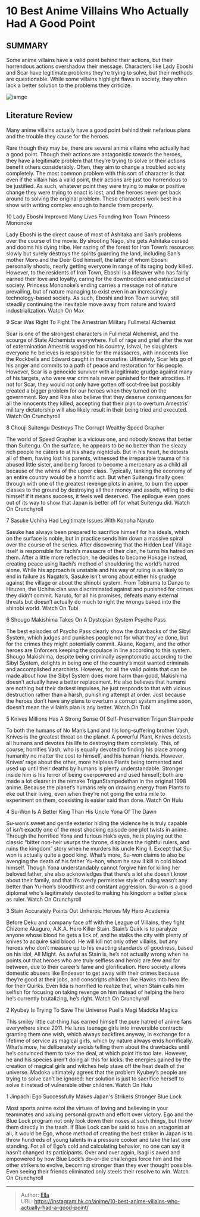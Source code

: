 # 10 Best Anime Villains Who Actually Had A Good Point


## SUMMARY 


 Some anime villains have a valid point behind their actions, but their horrendous actions overshadow their message. 
 Characters like Lady Eboshi and Scar have legitimate problems they&#39;re trying to solve, but their methods are questionable. 
 While some villains highlight flaws in society, they often lack a better solution to the problems they criticize. 

![iamge](https://static1.srcdn.com/wordpress/wp-content/uploads/2023/12/mixcollage-25-dec-2023-02-00-am-4031.jpg)

## Literature Review

Many anime villains actually have a good point behind their nefarious plans and the trouble they cause for the heroes.




Rare though they may be, there are several anime villains who actually had a good point. Though their actions are antagonistic towards the heroes, they have a legitimate problem that they’re trying to solve or their actions benefit others considerably. Often, they aim to change a troubled society completely.
The most common problem with this sort of character is that even if the villain has a valid point, their actions are just too horrendous to be justified. As such, whatever point they were trying to make or positive change they were trying to enact is lost, and the heroes never get back around to solving the original problem. These characters work best in a show with writing complex enough to handle them properly.









 








 10  Lady Eboshi Improved Many Lives Founding Iron Town 
Princess Mononoke


 







Lady Eboshi is the direct cause of most of Ashitaka and San’s problems over the course of the movie. By shooting Nago, she gets Ashitaka cursed and dooms his dying tribe. Her razing of the forest for Iron Town’s resources slowly but surely destroys the spirits guarding the land, including San’s mother Moro and the Deer God himself, the latter of whom Eboshi personally shoots, nearly getting everyone in range of its raging body killed.
However, to the residents of Iron Town, Eboshi is a lifesaver who has fairly earned their love and loyalty, caring for the downtrodden and ostracized of society. Princess Mononoke’s ending carries a message not of nature prevailing, but of nature managing to exist even in an increasingly technology-based society. As such, Eboshi and Iron Town survive, still steadily continuing the inevitable move away from nature and toward industrialization.
Watch On Max





 9  Scar Was Right To Fight The Amestrian Military 
Fullmetal Alchemist
        

Scar is one of the strongest characters in Fullmetal Alchemist, and the scourge of State Alchemists everywhere. Full of rage and grief after the war of extermination Amestris waged on his country, Ishval, he slaughters everyone he believes is responsible for the massacres, with innocents like the Rockbells and Edward caught in the crossfire. Ultimately, Scar lets go of his anger and commits to a path of peace and restoration for his people.
However, Scar is a genocide survivor with a legitimate grudge against many of his targets, who were war criminals never punished for their atrocities. If not for Scar, they would not only have gotten off scot-free but possibly created a bigger problem for our heroes when they turned on the government. Roy and Riza also believe that they deserve consequences for all the innocents they killed, accepting that their plan to overturn Amestris’ military dictatorship will also likely result in their being tried and executed.
Watch On Crunchyroll





 8  Chouji Suitengu Destroys The Corrupt Wealthy 
Speed Grapher
        

The world of Speed Grapher is a vicious one, and nobody knows that better than Suitengu. On the surface, he appears to be no better than the sleazy rich people he caters to at his shady nightclub. But in his heart, he detests all of them, having lost his parents, witnessed the irreparable trauma of his abused little sister, and being forced to become a mercenary as a child all because of the whims of the upper class.
Typically, tanking the economy of an entire country would be a horrific act. But when Suitengu finally goes through with one of the greatest revenge plots in anime, to burn the upper classes to the ground by destroying all their money and assets, willing to die himself if it means success, it feels well deserved. The epilogue even goes out of its way to show that Japan is better off for what Suitengu did.
Watch On Crunchyroll





 7  Sasuke Uchiha Had Legitimate Issues With Konoha 
Naruto


 







Sasuke has always been prepared to sacrifice himself for his ideals, which on the surface is noble, but in practice sends him down a massive spiral over the course of the series. After discovering that the Hidden Leaf Village itself is responsible for Itachi’s massacre of their clan, he turns his hatred on them. After a little more reflection, he decides to become Hokage instead, creating peace using Itachi’s method of shouldering the world’s hatred alone.
While his approach is unstable and his way of ruling is as likely to end in failure as Nagato’s, Sasuke isn’t wrong about either his grudge against the village or about the shinobi system. From Tobirama to Danzo to Hiruzen, the Uchiha clan was discriminated against and punished for crimes they didn’t commit. Naruto, for all his promises, defeats many external threats but doesn’t actually do much to right the wrongs baked into the shinobi world.
Watch On Tubi





 6  Shougo Makishima Takes On A Dystopian System 
Psycho Pass
        

The best episodes of Psycho Pass clearly show the drawbacks of the Sibyl System, which judges and punishes people not for what they’ve done, but for the crimes they might potentially commit. Akane, Kogami, and the other heroes are Enforcers keeping the populace in line according to this system. Shougo Makishima, despite being criminally asymptomatic according to the Sibyl System, delights in being one of the country’s most wanted criminals and accomplished anarchists.
However, for all the valid points that can be made about how the Sibyl System does more harm than good, Makishima doesn’t actually have a better replacement. He also believes that humans are nothing but their darkest impulses, he just responds to that with vicious destruction rather than a harsh, punishing attempt at order. Just because the heroes don’t have any plans to overturn a corrupt system anytime soon, doesn’t mean the villain’s plan is any better.
Watch On Tubi





 5  Knives Millions Has A Strong Sense Of Self-Preservation 
Trigun Stampede
        

To both the humans of No Man’s Land and his long-suffering brother Vash, Knives is the greatest threat on the planet. A powerful Plant, Knives detests all humans and devotes his life to destroying them completely. This, of course, horrifies Vash, who is equally devoted to finding his place among humanity no matter the cost to himself, and his human friends.
However, Knives’ rage about the other, more helpless Plants being tormented and used up until their deaths by humans is plenty understandable. Stronger inside him is his terror of being overpowered and used himself; both are made a lot clearer in the remake TrigunStampedethan in the original 1998 anime. Because the planet’s humans rely on drawing energy from Plants to eke out their living, even when they’re not going the extra mile to experiment on them, coexisting is easier said than done.
Watch On Hulu





 4  Su-Won Is A Better King Than His Uncle 
Yona Of The Dawn
        

Su-won’s sweet and gentle exterior hiding the violence he is truly capable of isn’t exactly one of the most shocking episode one plot twists in anime. Through the horrified Yona and furious Hak’s eyes, he is playing out the classic “bitter non-heir usurps the throne, displaces the rightful rulers, and ruins the kingdom” story when he murders his uncle King Il. Except that Su-won is actually quite a good king.
What’s more, Su-won claims to also be avenging the death of his father Yu-hon, whom he saw Il kill in cold blood himself. Though Yona understandably cannot forgive him for killing her beloved father, she also acknowledges that there’s a lot she doesn’t know about their family, and that Il’s overly permissive style of ruling wasn’t any better than Yu-hon’s bloodthirst and constant aggression. Su-won is a good diplomat who&#39;s legitimately devoted to making his kingdom a better place as ruler.
Watch On Crunchyroll





 3  Stain Accurately Points Out Unheroic Heroes 
My Hero Academia
        

Before Deku and company face off with the League of Villains, they fight Chizome Akaguro, A.K.A. Hero Killer Stain. Stain’s Quirk is to paralyze anyone whose blood he gets a lick of, and he stalks the city with plenty of knives to acquire said blood. He will kill not only other villains, but any heroes who don’t measure up to his exacting standards of goodness, based on his idol, All Might.
As awful as Stain is, he’s not actually wrong when he points out that heroes who are truly selfless and heroic are few and far between, due to their career’s fame and glorification. Hero society allows domestic abusers like Endeavor to get away with their crimes because they’re good at their jobs, and conscripts children like Hawks into hero life for their Quirks. Even Iida is horrified to realize that, when Stain calls him selfish for focusing on taking revenge on him instead of helping the hero he’s currently brutalizing, he’s right.
Watch On Crunchyroll





 2  Kyubey Is Trying To Save The Universe 
Puella Magi Madoka Magica


 







This smiley little cat-thing has earned himself the pure hatred of anime fans everywhere since 2011. He lures teenage girls into irreversible contracts granting them one wish, which always backfires anyway, in exchange for a lifetime of service as magical girls, which by nature always ends horrifically. What’s more, he deliberately avoids telling them about the drawbacks until he’s convinced them to take the deal, at which point it’s too late.
However, he and his species aren’t doing all this for kicks: the energies gained by the creation of magical girls and witches help stave off the heat death of the universe. Madoka ultimately agrees that the problem Kyubey’s people are trying to solve can’t be ignored: her solution is just to sacrifice herself to solve it instead of vulnerable other children.
Watch On Hulu





 1  Jinpachi Ego Successfully Makes Japan&#39;s Strikers Stronger 
Blue Lock


Most sports anime extol the virtues of loving and believing in your teammates and valuing personal growth and effort over victory. Ego and the Blue Lock program not only look down their noses at such things, but throw them directly in the trash. If Blue Lock can be said to have an antagonist at all, it would be Ego, whose method of creating the best striker in Japan is to throw hundreds of young talents in a pressure cooker and take the last one standing.
For all of Ego’s cold and calculating behavior, no one can say it hasn’t changed its participants. Over and over again, Isagi is awed and empowered by how Blue Lock’s do-or-die challenges force him and the other strikers to evolve, becoming stronger than they ever thought possible. Even seeing their friends eliminated only steels their resolve to win.
Watch On Crunchyroll

---

> Author: [Ella](https://instagram.hk.cn/)  
> URL: https://instagram.hk.cn/anime/10-best-anime-villains-who-actually-had-a-good-point/  

